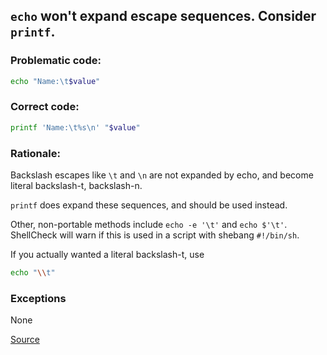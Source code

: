 ## `echo` won't expand escape sequences. Consider `printf`.

### Problematic code:

```sh
echo "Name:\t$value"
```

### Correct code:

```sh
printf 'Name:\t%s\n' "$value"
```

### Rationale:

Backslash escapes like `\t` and `\n` are not expanded by echo, and become literal backslash-t, backslash-n.

`printf` does expand these sequences, and should be used instead.

Other, non-portable methods include `echo -e '\t'` and `echo $'\t'`. ShellCheck will warn if this is used in a script with shebang `#!/bin/sh`.

If you actually wanted a literal backslash-t, use

```sh
echo "\\t"
```

### Exceptions

None

[Source](https://github.com/koalaman/shellcheck/wiki/SC2028)

